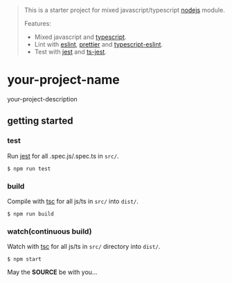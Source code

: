 > This is a starter project for mixed javascript/typescript [nodejs] module.
>
> Features:
> - Mixed javascript and [typescript].
> - Lint with [eslint], [prettier] and [typescript-eslint].
> - Test with [jest] and [ts-jest].

your-project-name
=================

your-project-description

## getting started

### test

Run [jest] for all .spec.js/.spec.ts in `src/`.

```console
$ npm run test
```

### build

Compile with [tsc] for all js/ts in `src/` into `dist/`.

```console
$ npm run build
```

### watch(continuous build)

Watch with [tsc] for all js/ts in `src/` directory into `dist/`.

```console
$ npm start
```

May the **SOURCE** be with you...

[eslint]:https://eslint.org/
[jest]:https://jestjs.io/
[nodejs]:https://nodejs.org/
[prettier]:https://prettier.io/
[ts-jest]:https://kulshekhar.github.io/ts-jest/
[tsc]:https://www.typescriptlang.org/
[typescript-eslint]:https://github.com/typescript-eslint/typescript-eslint
[typescript]:https://www.typescriptlang.org/
